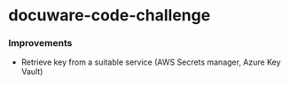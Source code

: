 # docuware-code-challenge

### Improvements
* Retrieve key from a suitable service (AWS Secrets manager, Azure Key Vault) 
